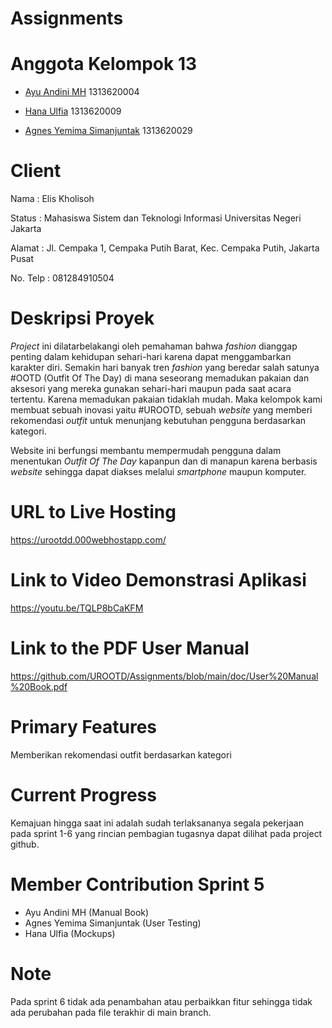 # Assignments

# Anggota Kelompok 13
- [Ayu Andini MH](https://github.com/Iyou06) 1313620004

- [Hana Ulfia](https://github.com/applepie25) 1313620009

- [Agnes Yemima Simanjuntak](https://github.com/LalaNJ) 1313620029


# Client
Nama		: Elis Kholisoh

Status		: Mahasiswa Sistem dan Teknologi Informasi Universitas Negeri Jakarta

Alamat		: Jl. Cempaka 1, Cempaka Putih Barat, Kec. Cempaka Putih, Jakarta Pusat

No. Telp	: 081284910504


# Deskripsi Proyek
*Project* ini dilatarbelakangi oleh pemahaman bahwa *fashion* dianggap penting dalam kehidupan sehari-hari karena dapat menggambarkan karakter diri.  Semakin hari banyak tren *fashion* yang beredar salah satunya #OOTD (Outfit Of The Day) di mana seseorang memadukan pakaian dan aksesori yang mereka gunakan sehari-hari maupun pada saat acara tertentu. Karena memadukan pakaian tidaklah mudah. Maka kelompok kami membuat sebuah inovasi yaitu #UROOTD, sebuah *website* yang memberi rekomendasi *outfit* untuk menunjang kebutuhan pengguna berdasarkan kategori.

Website ini berfungsi membantu mempermudah pengguna dalam menentukan *Outfit Of The Day* kapanpun dan di manapun karena berbasis *website* sehingga dapat diakses melalui *smartphone* maupun komputer.

# URL to Live Hosting
https://urootdd.000webhostapp.com/

# Link to Video Demonstrasi Aplikasi
https://youtu.be/TQLP8bCaKFM

# Link to the PDF User Manual
https://github.com/UROOTD/Assignments/blob/main/doc/User%20Manual%20Book.pdf

# Primary Features
Memberikan rekomendasi outfit berdasarkan kategori

# Current Progress
Kemajuan hingga saat ini adalah sudah terlaksananya segala pekerjaan pada sprint 1-6 yang rincian pembagian tugasnya dapat dilihat pada project github. 

# Member Contribution Sprint 5
- Ayu Andini MH             (Manual Book)
- Agnes Yemima Simanjuntak  (User Testing)
- Hana Ulfia                (Mockups)

# Note 
Pada sprint 6 tidak ada penambahan atau perbaikkan fitur sehingga tidak ada perubahan pada file terakhir di main branch.
